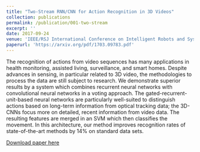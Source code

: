 ```yaml
---
title: "Two-Stream RNN/CNN for Action Recognition in 3D Videos"
collection: publications
permalink: /publication/001-two-stream
excerpt: ''
date: 2017-09-24
venue: 'IEEE/RSJ International Conference on Intelligent Robots and Systems (IROS)'
paperurl: 'https://arxiv.org/pdf/1703.09783.pdf'
---
```

The recognition of actions from video sequences has many applications in health monitoring, assisted living, surveillance, and smart homes. Despite advances in sensing, in particular related to 3D video, the methodologies to process the data are still subject to research. We demonstrate superior results by a system which combines recurrent neural networks with convolutional neural networks in a voting approach. The gated-recurrent-unit-based neural networks are particularly well-suited to distinguish actions based on long-term information from optical tracking data; the 3D-CNNs focus more on detailed, recent information from video data. The resulting features are merged in an SVM which then classifies the movement. In this architecture, our method improves recognition rates of state-of-the-art methods by 14% on standard data sets.

[Download paper here](https://arxiv.org/pdf/1703.09783.pdf)
